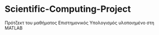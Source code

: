 # Scientific-Computing-Project
Πρότζεκτ του μαθήματος Επιστημονικός Υπολογισμός υλοποιημένο στη MATLAB
